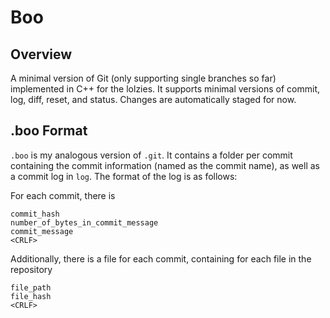 # Boo

## Overview
A minimal version of Git (only supporting single branches so far) implemented in C++ for the lolzies. It supports minimal versions of commit, log, diff, reset, and status. Changes are automatically staged for now.


## .boo Format
`.boo` is my analogous version of `.git`. It contains a folder per commit containing the commit information (named as the commit name), as well as a commit log in `log`. The format of the log is as follows:

For each commit, there is 
```
commit_hash
number_of_bytes_in_commit_message
commit_message
<CRLF>
```
Additionally, there is a file for each commit, containing for each file in the repository
```
file_path
file_hash
<CRLF>
```